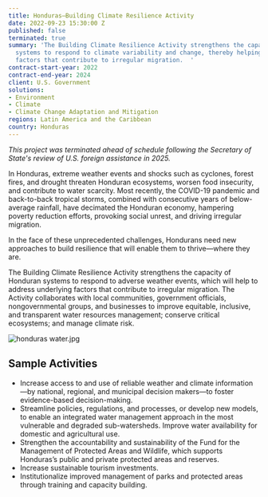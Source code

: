 ```yaml
---
title: Honduras—Building Climate Resilience Activity
date: 2022-09-23 15:30:00 Z
published: false
terminated: true
summary: 'The Building Climate Resilience Activity strengthens the capacity of Honduran
  systems to respond to climate variability and change, thereby helping address underlying
  factors that contribute to irregular migration.  '
contract-start-year: 2022
contract-end-year: 2024
client: U.S. Government
solutions:
- Environment
- Climate
- Climate Change Adaptation and Mitigation
regions: Latin America and the Caribbean
country: Honduras
---
```


<aside><em>This project was terminated ahead of schedule following the Secretary of State's review of U.S. foreign assistance in 2025.</em></aside>

In Honduras, extreme weather events and shocks such as cyclones, forest fires, and drought threaten Honduran ecosystems, worsen food insecurity, and contribute to water scarcity. Most recently, the COVID-19 pandemic and back-to-back tropical storms, combined with consecutive years of below-average rainfall, have decimated the Honduran economy, hampering poverty reduction efforts, provoking social unrest, and driving irregular migration.

In the face of these unprecedented challenges, Hondurans need new approaches to build resilience that will enable them to thrive—where they are.

The Building Climate Resilience Activity strengthens the capacity of Honduran systems to respond to adverse weather events, which will help to address underlying factors that contribute to irregular migration. The Activity collaborates with local communities, government officials, nongovernmental groups, and businesses to improve equitable, inclusive, and transparent water resources management; conserve critical ecosystems; and manage climate risk.

![honduras water.jpg](/uploads/honduras%20water.jpg)

## Sample Activities

* Increase access to and use of reliable weather and climate information—by national, regional, and municipal decision makers—to foster evidence-based decision-making.
* Streamline policies, regulations, and processes, or develop new models, to enable an integrated water management approach in the most vulnerable and degraded sub-watersheds. Improve water availability for domestic and agricultural use.
* Strengthen the accountability and sustainability of the Fund for the Management of Protected Areas and Wildlife, which supports Honduras’s public and private protected areas and reserves.
* Increase sustainable tourism investments.
* Institutionalize improved management of parks and protected areas through training and capacity building.
